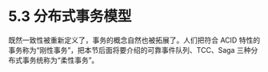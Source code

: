 # 5.3 分布式事务模型

既然一致性被重新定义了，事务的概念自然也被拓展了。人们把符合 ACID 特性的事务称为“刚性事务”，把本节后面将要介绍的可靠事件队列、TCC、Saga 三种分布式事务统称为“柔性事务”。
